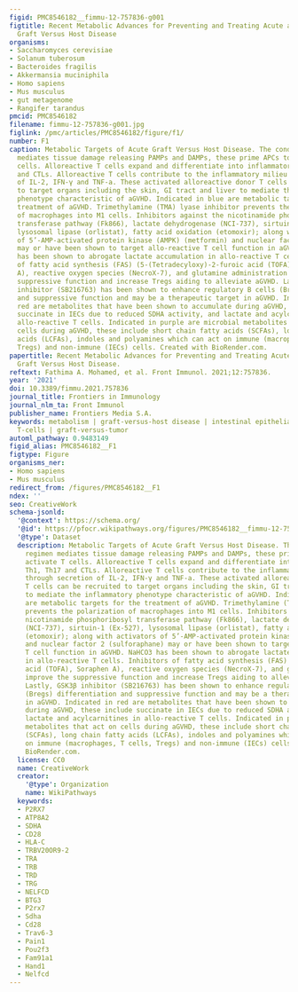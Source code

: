 ```yaml
---
figid: PMC8546182__fimmu-12-757836-g001
figtitle: Recent Metabolic Advances for Preventing and Treating Acute and Chronic
  Graft Versus Host Disease
organisms:
- Saccharomyces cerevisiae
- Solanum tuberosum
- Bacteroides fragilis
- Akkermansia muciniphila
- Homo sapiens
- Mus musculus
- gut metagenome
- Rangifer tarandus
pmcid: PMC8546182
filename: fimmu-12-757836-g001.jpg
figlink: /pmc/articles/PMC8546182/figure/f1/
number: F1
caption: Metabolic Targets of Acute Graft Versus Host Disease. The conditioning regimen
  mediates tissue damage releasing PAMPs and DAMPs, these prime APCs to activate T
  cells. Alloreactive T cells expand and differentiate into inflammatory Th1, Th17
  and CTLs. Alloreactive T cells contribute to the inflammatory milieu through secretion
  of IL-2, IFN-γ and TNF-a. These activated alloreactive donor T cells can be recruited
  to target organs including the skin, GI tract and liver to mediate the inflammatory
  phenotype characteristic of aGVHD. Indicated in blue are metabolic targets for the
  treatment of aGVHD. Trimethylamine (TMA) lyase inhibitor prevents the polarization
  of macrophages into M1 cells. Inhibitors against the nicotinamide phosphoribosyl
  transferase pathway (Fk866), lactate dehydrogenase (NCI-737), sirtuin-1 (Ex-527),
  lysosomal lipase (orlistat), fatty acid oxidation (etomoxir); along with activators
  of 5’-AMP-activated protein kinase (AMPK) (metformin) and nuclear factor 2 (sulforaphane)
  may or have been shown to target allo-reactive T cell function in aGVHD. NaHCO3
  has been shown to abrogate lactate accumulation in allo-reactive T cells. Inhibitors
  of fatty acid synthesis (FAS) (5-(Tetradecyloxy)-2-furoic acid (TOFA), Soraphen
  A), reactive oxygen species (NecroX-7), and glutamine administration improve the
  suppressive function and increase Tregs aiding to alleviate aGVHD. Lastly, GSK3β
  inhibitor (SB216763) has been shown to enhance regulatory B cells (Bregs) differentiation
  and suppressive function and may be a therapeutic target in aGVHD. Indicated in
  red are metabolites that have been shown to accumulate during aGVHD, these include
  succinate in IECs due to reduced SDHA activity, and lactate and acylcarnitines in
  allo-reactive T cells. Indicated in purple are microbial metabolites that act on
  cells during aGVHD, these include short chain fatty acids (SCFAs), long chain fatty
  acids (LCFAs), indoles and polyamines which can act on immune (macrophages, T cells,
  Tregs) and non-immune (IECs) cells. Created with BioRender.com.
papertitle: Recent Metabolic Advances for Preventing and Treating Acute and Chronic
  Graft Versus Host Disease.
reftext: Fathima A. Mohamed, et al. Front Immunol. 2021;12:757836.
year: '2021'
doi: 10.3389/fimmu.2021.757836
journal_title: Frontiers in Immunology
journal_nlm_ta: Front Immunol
publisher_name: Frontiers Media S.A.
keywords: metabolism | graft-versus-host disease | intestinal epithelial cells | alloreactive
  T-cells | graft-versus-tumor
automl_pathway: 0.9483149
figid_alias: PMC8546182__F1
figtype: Figure
organisms_ner:
- Homo sapiens
- Mus musculus
redirect_from: /figures/PMC8546182__F1
ndex: ''
seo: CreativeWork
schema-jsonld:
  '@context': https://schema.org/
  '@id': https://pfocr.wikipathways.org/figures/PMC8546182__fimmu-12-757836-g001.html
  '@type': Dataset
  description: Metabolic Targets of Acute Graft Versus Host Disease. The conditioning
    regimen mediates tissue damage releasing PAMPs and DAMPs, these prime APCs to
    activate T cells. Alloreactive T cells expand and differentiate into inflammatory
    Th1, Th17 and CTLs. Alloreactive T cells contribute to the inflammatory milieu
    through secretion of IL-2, IFN-γ and TNF-a. These activated alloreactive donor
    T cells can be recruited to target organs including the skin, GI tract and liver
    to mediate the inflammatory phenotype characteristic of aGVHD. Indicated in blue
    are metabolic targets for the treatment of aGVHD. Trimethylamine (TMA) lyase inhibitor
    prevents the polarization of macrophages into M1 cells. Inhibitors against the
    nicotinamide phosphoribosyl transferase pathway (Fk866), lactate dehydrogenase
    (NCI-737), sirtuin-1 (Ex-527), lysosomal lipase (orlistat), fatty acid oxidation
    (etomoxir); along with activators of 5’-AMP-activated protein kinase (AMPK) (metformin)
    and nuclear factor 2 (sulforaphane) may or have been shown to target allo-reactive
    T cell function in aGVHD. NaHCO3 has been shown to abrogate lactate accumulation
    in allo-reactive T cells. Inhibitors of fatty acid synthesis (FAS) (5-(Tetradecyloxy)-2-furoic
    acid (TOFA), Soraphen A), reactive oxygen species (NecroX-7), and glutamine administration
    improve the suppressive function and increase Tregs aiding to alleviate aGVHD.
    Lastly, GSK3β inhibitor (SB216763) has been shown to enhance regulatory B cells
    (Bregs) differentiation and suppressive function and may be a therapeutic target
    in aGVHD. Indicated in red are metabolites that have been shown to accumulate
    during aGVHD, these include succinate in IECs due to reduced SDHA activity, and
    lactate and acylcarnitines in allo-reactive T cells. Indicated in purple are microbial
    metabolites that act on cells during aGVHD, these include short chain fatty acids
    (SCFAs), long chain fatty acids (LCFAs), indoles and polyamines which can act
    on immune (macrophages, T cells, Tregs) and non-immune (IECs) cells. Created with
    BioRender.com.
  license: CC0
  name: CreativeWork
  creator:
    '@type': Organization
    name: WikiPathways
  keywords:
  - P2RX7
  - ATP8A2
  - SDHA
  - CD28
  - HLA-C
  - TRBV20OR9-2
  - TRA
  - TRB
  - TRD
  - TRG
  - NELFCD
  - BTG3
  - P2rx7
  - Sdha
  - Cd28
  - Trav6-3
  - Pain1
  - Pou2f3
  - Fam91a1
  - Hand1
  - Nelfcd
---
```

